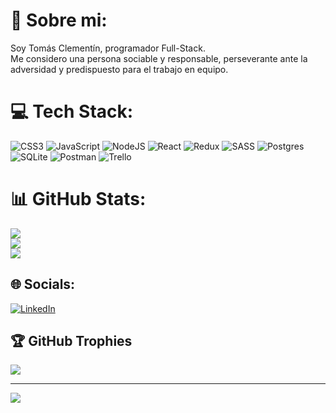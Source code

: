 # 💫 Sobre mi:
  Soy Tomás Clementín, programador Full-Stack.<br>  Me considero una persona sociable y responsable, perseverante ante la adversidad y predispuesto para el trabajo en equipo.

# 💻 Tech Stack:
![CSS3](https://img.shields.io/badge/css3-%231572B6.svg?style=for-the-badge&logo=css3&logoColor=white) ![JavaScript](https://img.shields.io/badge/javascript-%23323330.svg?style=for-the-badge&logo=javascript&logoColor=%23F7DF1E) ![NodeJS](https://img.shields.io/badge/node.js-6DA55F?style=for-the-badge&logo=node.js&logoColor=white) ![React](https://img.shields.io/badge/react-%2320232a.svg?style=for-the-badge&logo=react&logoColor=%2361DAFB) ![Redux](https://img.shields.io/badge/redux-%23593d88.svg?style=for-the-badge&logo=redux&logoColor=white) ![SASS](https://img.shields.io/badge/SASS-hotpink.svg?style=for-the-badge&logo=SASS&logoColor=white) ![Postgres](https://img.shields.io/badge/postgres-%23316192.svg?style=for-the-badge&logo=postgresql&logoColor=white) ![SQLite](https://img.shields.io/badge/sqlite-%2307405e.svg?style=for-the-badge&logo=sqlite&logoColor=white) ![Postman](https://img.shields.io/badge/Postman-FF6C37?style=for-the-badge&logo=postman&logoColor=white) ![Trello](https://img.shields.io/badge/Trello-%23026AA7.svg?style=for-the-badge&logo=Trello&logoColor=white)
# 📊 GitHub Stats:
![](https://github-readme-stats.vercel.app/api?username=tomasclementin&theme=dark&hide_border=false&include_all_commits=false&count_private=false)<br/>
![](https://github-readme-streak-stats.herokuapp.com/?user=tomasclementin&theme=dark&hide_border=false)<br/>
![](https://github-readme-stats.vercel.app/api/top-langs/?username=tomasclementin&theme=dark&hide_border=false&include_all_commits=false&count_private=false&layout=compact)

## 🌐 Socials:
[![LinkedIn](https://img.shields.io/badge/LinkedIn-%230077B5.svg?logo=linkedin&logoColor=white)](https://linkedin.com/in/tomasclementin) 

## 🏆 GitHub Trophies
![](https://github-profile-trophy.vercel.app/?username=tomasclementin&theme=radical&no-frame=false&no-bg=true&margin-w=4)

---
[![](https://visitcount.itsvg.in/api?id=tomasclementin&icon=0&color=0)](https://visitcount.itsvg.in)

<!-- Proudly created with GPRM ( https://gprm.itsvg.in ) -->
